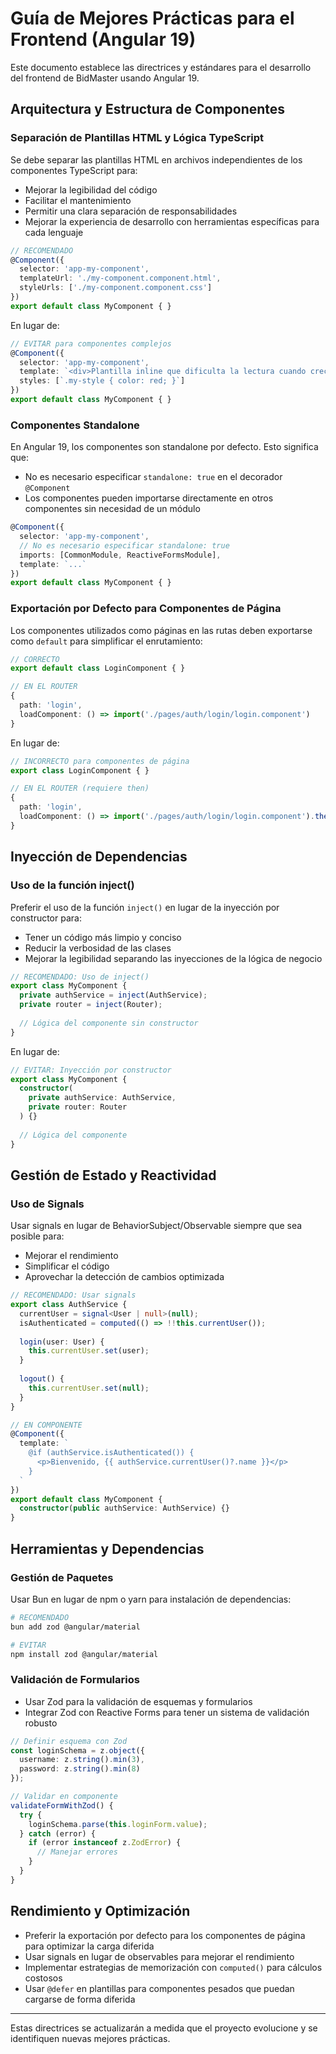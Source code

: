 # Guía de Mejores Prácticas para el Frontend (Angular 19)

Este documento establece las directrices y estándares para el desarrollo del frontend de BidMaster usando Angular 19.

## Arquitectura y Estructura de Componentes

### Separación de Plantillas HTML y Lógica TypeScript
Se debe separar las plantillas HTML en archivos independientes de los componentes TypeScript para:
- Mejorar la legibilidad del código
- Facilitar el mantenimiento
- Permitir una clara separación de responsabilidades
- Mejorar la experiencia de desarrollo con herramientas específicas para cada lenguaje

```typescript
// RECOMENDADO
@Component({
  selector: 'app-my-component',
  templateUrl: './my-component.component.html',
  styleUrls: ['./my-component.component.css']
})
export default class MyComponent { }
```

En lugar de:

```typescript
// EVITAR para componentes complejos
@Component({
  selector: 'app-my-component',
  template: `<div>Plantilla inline que dificulta la lectura cuando crece</div>`,
  styles: [`.my-style { color: red; }`]
})
export default class MyComponent { }
```

### Componentes Standalone
En Angular 19, los componentes son standalone por defecto. Esto significa que:
- No es necesario especificar `standalone: true` en el decorador `@Component`
- Los componentes pueden importarse directamente en otros componentes sin necesidad de un módulo

```typescript
@Component({
  selector: 'app-my-component',
  // No es necesario especificar standalone: true
  imports: [CommonModule, ReactiveFormsModule],
  template: `...`
})
export default class MyComponent { }
```

### Exportación por Defecto para Componentes de Página
Los componentes utilizados como páginas en las rutas deben exportarse como `default` para simplificar el enrutamiento:

```typescript
// CORRECTO
export default class LoginComponent { }

// EN EL ROUTER
{
  path: 'login',
  loadComponent: () => import('./pages/auth/login/login.component')
}
```

En lugar de:

```typescript
// INCORRECTO para componentes de página
export class LoginComponent { }

// EN EL ROUTER (requiere then)
{
  path: 'login',
  loadComponent: () => import('./pages/auth/login/login.component').then(m => m.LoginComponent)
}
```

## Inyección de Dependencias

### Uso de la función inject()
Preferir el uso de la función `inject()` en lugar de la inyección por constructor para:
- Tener un código más limpio y conciso
- Reducir la verbosidad de las clases
- Mejorar la legibilidad separando las inyecciones de la lógica de negocio

```typescript
// RECOMENDADO: Uso de inject()
export class MyComponent {
  private authService = inject(AuthService);
  private router = inject(Router);
  
  // Lógica del componente sin constructor
}
```

En lugar de:

```typescript
// EVITAR: Inyección por constructor
export class MyComponent {
  constructor(
    private authService: AuthService,
    private router: Router
  ) {}
  
  // Lógica del componente
}
```

## Gestión de Estado y Reactividad

### Uso de Signals
Usar signals en lugar de BehaviorSubject/Observable siempre que sea posible para:
- Mejorar el rendimiento
- Simplificar el código
- Aprovechar la detección de cambios optimizada

```typescript
// RECOMENDADO: Usar signals
export class AuthService {
  currentUser = signal<User | null>(null);
  isAuthenticated = computed(() => !!this.currentUser());
  
  login(user: User) {
    this.currentUser.set(user);
  }
  
  logout() {
    this.currentUser.set(null);
  }
}

// EN COMPONENTE
@Component({
  template: `
    @if (authService.isAuthenticated()) {
      <p>Bienvenido, {{ authService.currentUser()?.name }}</p>
    }
  `
})
export default class MyComponent {
  constructor(public authService: AuthService) {}
}
```

## Herramientas y Dependencias

### Gestión de Paquetes
Usar Bun en lugar de npm o yarn para instalación de dependencias:

```bash
# RECOMENDADO
bun add zod @angular/material

# EVITAR
npm install zod @angular/material
```

### Validación de Formularios
- Usar Zod para la validación de esquemas y formularios
- Integrar Zod con Reactive Forms para tener un sistema de validación robusto

```typescript
// Definir esquema con Zod
const loginSchema = z.object({
  username: z.string().min(3),
  password: z.string().min(8)
});

// Validar en componente
validateFormWithZod() {
  try {
    loginSchema.parse(this.loginForm.value);
  } catch (error) {
    if (error instanceof z.ZodError) {
      // Manejar errores
    }
  }
}
```

## Rendimiento y Optimización

- Preferir la exportación por defecto para los componentes de página para optimizar la carga diferida
- Usar signals en lugar de observables para mejorar el rendimiento
- Implementar estrategias de memorización con `computed()` para cálculos costosos
- Usar `@defer` en plantillas para componentes pesados que puedan cargarse de forma diferida

---

Estas directrices se actualizarán a medida que el proyecto evolucione y se identifiquen nuevas mejores prácticas.
